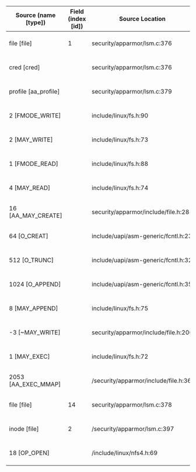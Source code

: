 | Source (name [type]) | Field (index [id]) | Source Location | Label at Source |
| -------------------- | ------------------ | --------------- | --------------- |
| file [file] | 1 | security/apparmor/lsm.c:376 | object, dynamic, input |
| cred [cred] |  | security/apparmor/lsm.c:376 | subject, dynamic, input |
| profile [aa_profile] |  | security/apparmor/lsm.c:379 | subject, dynamic, external |
| 2 [FMODE_WRITE] |  | include/linux/fs.h:90 | operation, static, external |
| 2 [MAY_WRITE] | | include/linux/fs.h:73  | operation, static, external |
| 1 [FMODE_READ] |  | include/linux/fs.h:88 | operation, static, external |
| 4 [MAY_READ] |  | include/linux/fs.h:74 | operation, static, external |
| 16 [AA_MAY_CREATE] |  | security/apparmor/include/file.h:28 | operation, static, mediator |
| 64 [O_CREAT] |  | include/uapi/asm-generic/fcntl.h:23 | operation, static, external |
| 512 [O_TRUNC] |  | include/uapi/asm-generic/fcntl.h:32 | operation, static, external |
| 1024 [O_APPEND] |  | include/uapi/asm-generic/fcntl.h:35 | operation, static, external |
| 8 [MAY_APPEND] | | include/linux/fs.h:75  | operation, static, external |
| -3 [~MAY_WRITE] |  | security/apparmor/include/file.h:206 | operation, static, mediator |
| 1 [MAY_EXEC] |  | include/linux/fs.h:72 | operation, static, external |
| 2053 [AA_EXEC_MMAP] |  | /security/apparmor/include/file.h:36 | operation, static, mediator |
| file [file] | 14 | security/apparmor/lsm.c:378 | object, dynamic, input |
| inode [file] | 2 | /security/apparmor/lsm.c:397 | object, dynamic, input |
| 18 [OP_OPEN] |  | /include/linux/nfs4.h:69 | operation, static, external |




